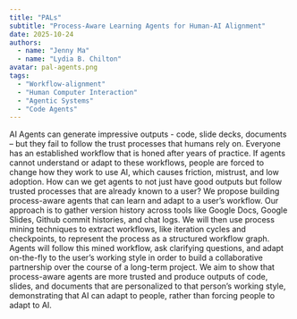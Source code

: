 ```yaml
---
title: "PALs"
subtitle: "Process-Aware Learning Agents for Human-AI Alignment"
date: 2025-10-24
authors:
  - name: "Jenny Ma"
  - name: "Lydia B. Chilton"
avatar: pal-agents.png
tags:
  - "Workflow-alignment"
  - "Human Computer Interaction"
  - "Agentic Systems"
  - "Code Agents"
---
```


AI Agents can generate impressive outputs - code, slide decks, documents – but they fail to follow the trust processes that humans rely on.  Everyone has an established workflow that is honed after years of practice. If agents cannot understand or adapt to these workflows, people are forced to change how they work to use AI, which causes friction, mistrust, and low adoption. How can we get agents to not just have good outputs but follow trusted processes that are already known to a user? 
We propose building process-aware agents that can learn and adapt to a user’s workflow. Our approach is to gather version history across tools like Google Docs, Google Slides, Github commit histories, and chat logs. We will then use process mining techniques to extract workflows, like iteration cycles and checkpoints, to represent the process as a structured workflow graph. Agents will follow this mined workflow, ask clarifying questions, and adapt on-the-fly to the user’s working style in order to build a collaborative partnership over the course of a long-term project. We aim to show that process-aware agents are more trusted and produce outputs of code, slides, and documents that are personalized to that person’s working style, demonstrating that AI can adapt to people, rather than forcing people to adapt to AI.

